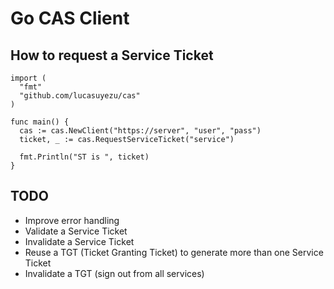 Go CAS Client
=============

How to request a Service Ticket
-------------------------------

    import (
      "fmt"
      "github.com/lucasuyezu/cas"
    )

    func main() {
      cas := cas.NewClient("https://server", "user", "pass")
      ticket, _ := cas.RequestServiceTicket("service")

      fmt.Println("ST is ", ticket)
    }

TODO
----

* Improve error handling
* Validate a Service Ticket
* Invalidate a Service Ticket
* Reuse a TGT (Ticket Granting Ticket) to generate more than one Service Ticket
* Invalidate a TGT (sign out from all services)

